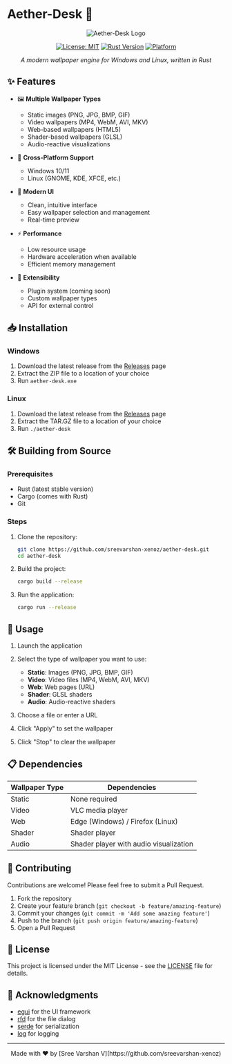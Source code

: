 ﻿# Aether-Desk 🌟

<div align="center">

![Aether-Desk Logo](https://via.placeholder.com/150?text=Aether-Desk)

[![License: MIT](https://img.shields.io/badge/License-MIT-blue.svg)](https://opensource.org/licenses/MIT)
[![Rust Version](https://img.shields.io/badge/Rust-1.70+-blue.svg)](https://www.rust-lang.org)
[![Platform](https://img.shields.io/badge/Platform-Windows%20%7C%20Linux-blue)](https://github.com/sreevarshan-xenoz/aether-desk)

*A modern wallpaper engine for Windows and Linux, written in Rust*

</div>

## ✨ Features

- 🖼️ **Multiple Wallpaper Types**
  - Static images (PNG, JPG, BMP, GIF)
  - Video wallpapers (MP4, WebM, AVI, MKV)
  - Web-based wallpapers (HTML5)
  - Shader-based wallpapers (GLSL)
  - Audio-reactive visualizations

- 🔄 **Cross-Platform Support**
  - Windows 10/11
  - Linux (GNOME, KDE, XFCE, etc.)

- 🎨 **Modern UI**
  - Clean, intuitive interface
  - Easy wallpaper selection and management
  - Real-time preview

- ⚡ **Performance**
  - Low resource usage
  - Hardware acceleration when available
  - Efficient memory management

- 🔌 **Extensibility**
  - Plugin system (coming soon)
  - Custom wallpaper types
  - API for external control

## 📥 Installation

### Windows

1. Download the latest release from the [Releases](https://github.com/sreevarshan-xenoz/aether-desk/releases) page
2. Extract the ZIP file to a location of your choice
3. Run `aether-desk.exe`

### Linux

1. Download the latest release from the [Releases](https://github.com/sreevarshan-xenoz/aether-desk/releases) page
2. Extract the TAR.GZ file to a location of your choice
3. Run `./aether-desk`

## 🛠️ Building from Source

### Prerequisites

- Rust (latest stable version)
- Cargo (comes with Rust)
- Git

### Steps

1. Clone the repository:
   ```bash
   git clone https://github.com/sreevarshan-xenoz/aether-desk.git
   cd aether-desk
   ```

2. Build the project:
   ```bash
   cargo build --release
   ```

3. Run the application:
   ```bash
   cargo run --release
   ```

## 🚀 Usage

1. Launch the application
2. Select the type of wallpaper you want to use:
   - **Static**: Images (PNG, JPG, BMP, GIF)
   - **Video**: Video files (MP4, WebM, AVI, MKV)
   - **Web**: Web pages (URL)
   - **Shader**: GLSL shaders
   - **Audio**: Audio-reactive shaders

3. Choose a file or enter a URL
4. Click "Apply" to set the wallpaper
5. Click "Stop" to clear the wallpaper

## 📋 Dependencies

| Wallpaper Type | Dependencies |
|----------------|--------------|
| Static | None required |
| Video | VLC media player |
| Web | Edge (Windows) / Firefox (Linux) |
| Shader | Shader player |
| Audio | Shader player with audio visualization |

## 🤝 Contributing

Contributions are welcome! Please feel free to submit a Pull Request.

1. Fork the repository
2. Create your feature branch (`git checkout -b feature/amazing-feature`)
3. Commit your changes (`git commit -m 'Add some amazing feature'`)
4. Push to the branch (`git push origin feature/amazing-feature`)
5. Open a Pull Request

## 📄 License

This project is licensed under the MIT License - see the [LICENSE](LICENSE) file for details.

## 🙏 Acknowledgments

- [egui](https://github.com/emilk/egui) for the UI framework
- [rfd](https://github.com/PolyMeilex/rfd) for the file dialog
- [serde](https://github.com/serde-rs/serde) for serialization
- [log](https://github.com/rust-lang/log) for logging

---

<div align="center">
Made with ❤️ by [Sree Varshan V](https://github.com/sreevarshan-xenoz)
</div>

